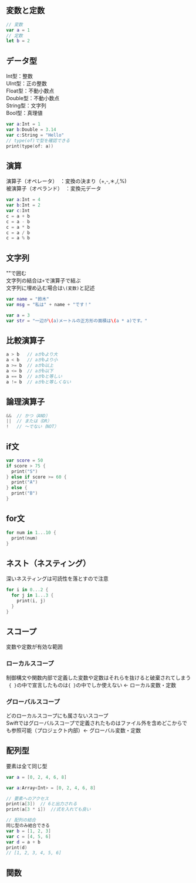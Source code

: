 ## 変数と定数
``` swift
// 変数
var a = 1
// 定数
let b = 2
```

## データ型
Int型：整数<br>
UInt型：正の整数<br>
Float型：不動小数点<br>
Double型：不動小数点<br>
String型：文字列<br>
Bool型：真理値<br>
``` swift
var a:Int = 1
var b:Double = 3.14
var c:String = "Hello"
// type(of)で型を確認できる
print(type(of: a))
```

## 演算
演算子（オペレータ）　：変換の決まり（+,-,＊,/,%)<br>
被演算子（オペランド）　：変換元データ
``` swift
var a:Int = 4
var b:Int = 2
var c:Int
c = a + b
c = a - b
c = a * b
c = a / b
c = a % b
```

## 文字列
""で囲む<br>
文字列の結合は```+```で演算子で結ぶ<br>
文字列に埋め込む場合は```\(変数)```と記述
``` swift
var name = "鈴木"
var msg = "私は" + name + "です！"

var a = 3
var str = "一辺が\(a)メートルの正方形の面積は\(a * a)です。"
```

## 比較演算子
``` swift
a > b   // aがbより大
a < b   // aがbより小
a >= b  // aがb以上
a <= b  // aがb以下
a == b  // aがbと等しい
a != b  // aがbと等しくない
```

## 論理演算子
``` swift
&&  // かつ（AND）
||  // または（OR）
!   // 〜でない（NOT）
```

## if文
``` swift
var score = 50
if score > 75 {
  print("S")
} else if score >= 60 {
  print("A")
} else {
  print("B")
}
```

## for文
``` swift
for num in 1...10 {
  print(num)
}
```

## ネスト（ネスティング）
深いネスティングは可読性を落とすので注意
``` swift
for i in 0...2 {
  for j in 1...3 {
    print(i, j)
  }
}
```

## スコープ
変数や定数が有効な範囲
### ローカルスコープ
制御構文や関数内部で定義した変数や定数はそれらを抜けると破棄されてしまう<br>
``` { }```の中で宣言したものは```{ }```の中でしか使えない <- ローカル変数・定数

### グローバルスコープ
どのローカルスコープにも属さないスコープ<br>
Swiftではグローバルスコープで定義されたものはファイル外を含めどこからでも参照可能（プロジェクト内部）<- グローバル変数・定数

## 配列型
要素は全て同じ型
``` swift  
var a = [0, 2, 4, 6, 8]

var a:Array<Int> = [0, 2, 4, 6, 8]

// 要素へのアクセス
print(a[3])  // 6と出力される
print(a[3 * i])  //式を入れても良い

// 配列の結合
同じ型のみ結合できる
var b = [1, 2, 3]
var c = [4, 5, 6]
var d = a + b
print(d)
// [1, 2, 3, 4, 5, 6]
```
## 関数
